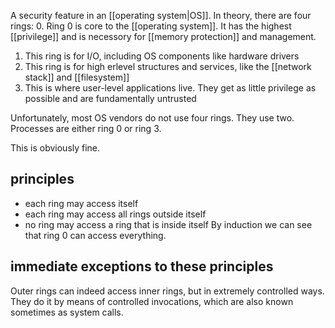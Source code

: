 A security feature in an [[operating system|OS]]. In theory, there are four rings:
0. Ring 0 is core to the [[operating system]]. It has the highest [[privilege]] and is necessory for [[memory protection]] and management.
1. This ring is for I/O, including OS components like hardware drivers
2. This ring is for high erlevel structures and services, like the [[network stack]] and [[filesystem]]
3. This is where user-level applications live. They get as little privilege as possible and are fundamentally untrusted

Unfortunately, most OS vendors do not use four rings. They use two. Processes are either ring 0 or ring 3.

This is obviously fine.

## principles
- each ring may access itself
- each ring may access all rings outside itself
- no ring may access a ring that is inside itself
By induction we can see that ring 0 can access everything.

## immediate exceptions to these principles
Outer rings can indeed access inner rings, but in extremely controlled ways. They do it by means of controlled invocations, which are also known sometimes as system calls.